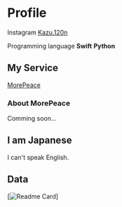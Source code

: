 # Profile

Instagram [Kazu.120n](https://www.instagram.com/kazu.120n/)

Programming language **Swift** **Python**

## My Service

[MorePeace](https://morepeace.webnode.jp)

###  About MorePeace

Comming soon...

## I am Japanese

I can't speak English.

## Data

[![Readme Card](https://github-readme-stats.vercel.app/api/pin/?username=Kondo-Kazushi&repo=github-readme-stats)]